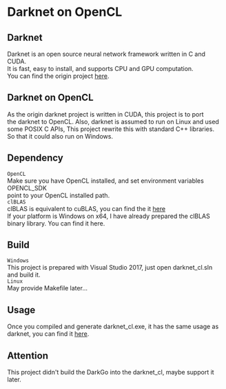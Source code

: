 Darknet on OpenCL
==========

## Darknet
Darknet is an open source neural network framework written in C and CUDA.<br> 
It is fast, easy to install, and supports CPU and GPU computation.<br>
You can find the origin project [here](https://github.com/pjreddie/darknet).<br>
## Darknet on OpenCL
As the origin darknet project is written in CUDA, this project is to port<br>
the darknet to OpenCL. Also, darknet is assumed to run on Linux and used <br>
some POSIX C APIs, This project rewrite this with standard C++ libraries.<br>
So that it could also run on Windows.<br>
## Dependency
`OpenCL`<br>
Make sure you have OpenCL installed, and set environment variables OPENCL_SDK <br>
point to your OpenCL installed path.<br>
`clBLAS`<br>
clBLAS is equivalent to cuBLAS, you can find the it [here](https://github.com/clMathLibraries/clBLAS)<br>
If your platform is Windows on x64, I have already prepared the clBLAS <br>
binary library. You can find it here.
## Build
`Windows`<br>
This project is prepared with Visual Studio 2017, just open darknet_cl.sln<br>
and build it.<br>
`Linux`<br>
May provide Makefile later...<br>
## Usage
Once you compiled and generate darknet_cl.exe, it has the same usage as darknet,
you can find it [here](https://pjreddie.com/darknet/).<br>
## Attention
This project didn't build the DarkGo into the darknet_cl, maybe support it later.<br>
